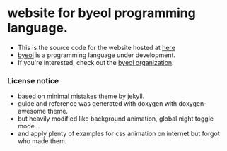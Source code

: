 # website for byeol programming language.
* This is the source code for the website hosted at [here](https://byeol.io)
* [byeol](https://github.com/byeolang/byeol) is a programming language under development.
* If you're interested, check out the [byeol organization](https://github.com/byeolang).


### License notice
* based on [minimal mistakes](https://mademistakes.com/work/jekyll-themes/minimal-mistakes/) theme by jekyll.
* guide and reference was generated with doxygen with doxygen-awesome theme.
* but heavily modified like background animation, global night toggle mode...
* and apply plenty of examples for css animation on internet but forgot who made them.
